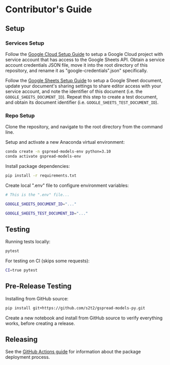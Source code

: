 
# Contributor's Guide

## Setup

### Services Setup

Follow the [Google Cloud Setup Guide](/docs/GOOGLE_CLOUD.md) to setup a Google Cloud project with service account that has access to the Google Sheets API. Obtain a service account credentials JSON file, move it into the root directory of this repository, and rename it as "google-credentials".json" specifically.

Follow the [Google Sheets Setup Guide](/docs/GOOGLE_SHEETS.md) to setup a Google Sheet document, update your document's sharing settings to share editor access with your service account, and note the identifier of this document (i.e. the `GOOGLE_SHEETS_DOCUMENT_ID`). Repeat this step to create a test document, and obtain its document identifier (i.e. `GOOGLE_SHEETS_TEST_DOCUMENT_ID`).

### Repo Setup

Clone the repository, and navigate to the root directory from the command line.

Setup and activate a new Anaconda virtual environment:

```sh
conda create -n gspread-models-env python=3.10
conda activate gspread-models-env
```

Install package dependencies:

```sh
pip install -r requirements.txt
```

Create local ".env" file to configure environment variables:

```sh
# This is the ".env" file...

GOOGLE_SHEETS_DOCUMENT_ID="..."

GOOGLE_SHEETS_TEST_DOCUMENT_ID="..."
```


## Testing

Running tests locally:

```sh
pytest
```

For testing on CI (skips some requests):

```sh
CI=true pytest
```

## Pre-Release Testing


Installing from GitHub source:

```sh
pip install git+https://github.com/s2t2/gspread-models-py.git
```

Create a new notebook and install from GitHub source to verify everything works, before creating a release.

## Releasing

See the [GitHub Actions guide](/docs/GITHUB_ACTIONS.md) for information about the package deployment process.
